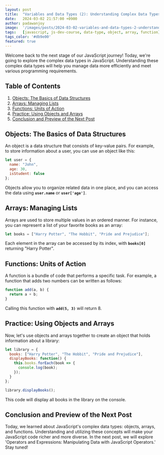 ```yaml
---
layout: post
title:  "Variables and Data Types (2): Understanding Complex Data Types in JavaScript"
date:   2024-03-02 21:57:00 +0900
author: padawanjoy
image:  '/images/posts/2024-03-02-variables-and-data-types-2-understanding-complex-data-types-in-javascript/01.webp'
tags:   [javascript, js-dev-course, data-type, object, array, function]
tags_color: '#db9e00'
featured: true
---
```

Welcome back to the next stage of our JavaScript journey! Today, we're going to explore the complex data types in JavaScript. Understanding these complex data types will help you manage data more efficiently and meet various programming requirements.

## Table of Contents
1. [Objects: The Basics of Data Structures](#objects-the-basics-of-data-structures)
2. [Arrays: Managing Lists](#arrays-managing-lists)
3. [Functions: Units of Action](#functions-units-of-action)
4. [Practice: Using Objects and Arrays](#practice-using-objects-and-arrays)
5. [Conclusion and Preview of the Next Post](#conclusion-and-preview-of-the-next-post)

## Objects: The Basics of Data Structures
An object is a data structure that consists of key-value pairs. For example, to store information about a user, you can use an object like this:

```javascript
let user = {
  name: "John",
  age: 30,
  isStudent: false
};
```

Objects allow you to organize related data in one place, and you can access the data using **`user.name`** or **`user['age']`**.

## Arrays: Managing Lists
Arrays are used to store multiple values in an ordered manner. For instance, you can represent a list of your favorite books as an array:

```javascript
let books = ["Harry Potter", "The Hobbit", "Pride and Prejudice"];
```

Each element in the array can be accessed by its index, with **`books[0]`** returning "Harry Potter".

## Functions: Units of Action
A function is a bundle of code that performs a specific task. For example, a function that adds two numbers can be written as follows:

```javascript
function add(a, b) {
  return a + b;
}
```

Calling this function with **`add(5, 3)`** will return 8.

## Practice: Using Objects and Arrays

Now, let's use objects and arrays together to create an object that holds information about a library:

```javascript
let library = {
  books: ["Harry Potter", "The Hobbit", "Pride and Prejudice"],
  displayBooks: function() {
    this.books.forEach(book => {
      console.log(book);
    });
  }
};

library.displayBooks();
```

This code will display all books in the library on the console.

## Conclusion and Preview of the Next Post
Today, we learned about JavaScript's complex data types: objects, arrays, and functions. Understanding and utilizing these concepts will make your JavaScript code richer and more diverse. In the next post, we will explore 'Operators and Expressions: Manipulating Data with JavaScript Operators.' Stay tuned!